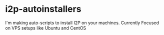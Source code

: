 # i2p-autoinstallers
I'm making auto-scripts to install I2P on your machines. Currently Focused on VPS setups like Ubuntu and CentOS

